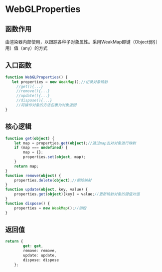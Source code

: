 # WebGLProperties

## 函数作用

由渲染器内部使用，以跟踪各种子对象属性。采用WeakMap即键（Object弱引用）值（any）的方式

## 入口函数

```ts
function WebGLProperties() {
   let properties = new WeakMap();//记录对象映射
	 //get(){...}
     //remove(){...}
     //update(){...}
     //dispose(){...}
     //将操作对象的方法包裹为对象返回
}
```

## 核心逻辑

```ts
function get(object) {
    let map = properties.get(object);//通过map去对对象进行映射
    if (map === undefined) {
        map = {};
        properties.set(object, map);
    }
    return map;
}
function remove(object) {
    properties.delete(object);//删除映射
}
function update(object, key, value) {
    properties.get(object)[key] = value;//更新映射对象的键值对值
}
function dispose() {
    properties = new WeakMap();//销毁
}
```

## 返回值

```ts
return {
        get: get,
        remove: remove,
        update: update,
        dispose: dispose
    };